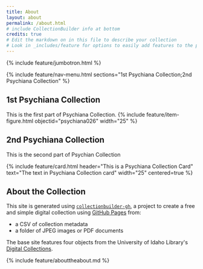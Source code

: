 ```yaml
---
title: About
layout: about
permalink: /about.html
# include CollectionBuilder info at bottom
credits: true
# Edit the markdown on in this file to describe your collection
# Look in _includes/feature for options to easily add features to the page
---
```


{% include feature/jumbotron.html %}

{% include feature/nav-menu.html sections="1st Psychiana Collection;2nd Psychiana Collection" %}

## 1st Psychiana Collection 
This is the first part of Psychiana Collection.
{% include feature/item-figure.html objectid="psychiana026" width="25" %}

## 2nd Psychiana Collection
This is the second part of Psychian Collection

{% include feature/card.html header="This is a Psychiana Collection Card" text="The text in Psychiana Collection card" width="25" centered=true %}

## About the Collection

This site is generated using [`collectionbuilder-gh`](https://collectionbuilding.github.io/gh/), a project to create a free and simple digital collection using [GitHub Pages](https://pages.github.com/) from: 

- a CSV of collection metadata
- a folder of JPEG images or PDF documents

The base site features four objects from the University of Idaho Library's [Digital Collections](https://www.lib.uidaho.edu/digital). 

<!-- IMPORTANT!!! DELETE this comment and the include below when you are finished editing this page for your collection. The include below introduces about page features. They will show up on your collection's about page until you delete it.  -->
{% include feature/abouttheabout.md %} 
